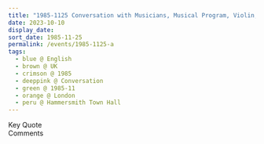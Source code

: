```yaml
---
title: "1985-1125 Conversation with Musicians, Musical Program, Violin, Flute and Tabla, Hammersmith Town Hall, 1 Riverside Gardens, Hammersmith, London W6 9LE, UK"
date: 2023-10-10
display_date: 
sort_date: 1985-11-25
permalink: /events/1985-1125-a
tags:
  - blue @ English
  - brown @ UK
  - crimson @ 1985
  - deeppink @ Conversation
  - green @ 1985-11
  - orange @ London
  - peru @ Hammersmith Town Hall
---
```


<wave-list>
  <list-title color="green" width="75">Key Quote</list-title>
  <list-item color="BlanchedAlmond"  width="200"></list-item>
  <list-item color="Lavender"></list-item>
  <list-item color="BlanchedAlmond"></list-item>
</wave-list>

<br>

<wave-list>
  <list-title color="green" width="75">Comments</list-title>
  <list-item color="BlanchedAlmond"  width="200"></list-item>
  <list-item color="Lavender"></list-item>
  <list-item color="BlanchedAlmond"></list-item>
</wave-list>